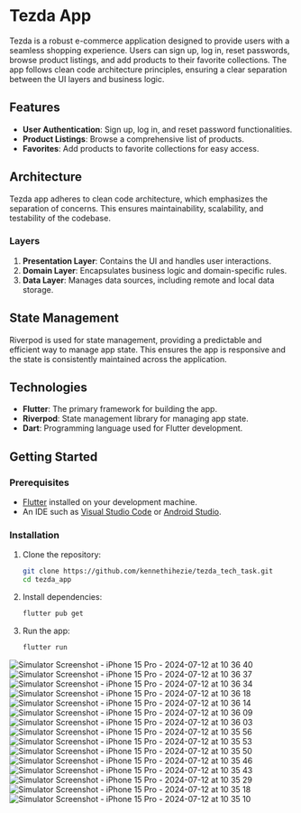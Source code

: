 # Tezda App

Tezda is a robust e-commerce application designed to provide users with a seamless shopping experience. Users can sign up, log in, reset passwords, browse product listings, and add products to their favorite collections. The app follows clean code architecture principles, ensuring a clear separation between the UI layers and business logic.

## Features

- **User Authentication**: Sign up, log in, and reset password functionalities.
- **Product Listings**: Browse a comprehensive list of products.
- **Favorites**: Add products to favorite collections for easy access.

## Architecture

Tezda app adheres to clean code architecture, which emphasizes the separation of concerns. This ensures maintainability, scalability, and testability of the codebase.

### Layers

1. **Presentation Layer**: Contains the UI and handles user interactions.
2. **Domain Layer**: Encapsulates business logic and domain-specific rules.
3. **Data Layer**: Manages data sources, including remote and local data storage.

## State Management

Riverpod is used for state management, providing a predictable and efficient way to manage app state. This ensures the app is responsive and the state is consistently maintained across the application.

## Technologies

- **Flutter**: The primary framework for building the app.
- **Riverpod**: State management library for managing app state.
- **Dart**: Programming language used for Flutter development.

## Getting Started

### Prerequisites

- [Flutter](https://flutter.dev/docs/get-started/install) installed on your development machine.
- An IDE such as [Visual Studio Code](https://code.visualstudio.com/) or [Android Studio](https://developer.android.com/studio).

### Installation

1. Clone the repository:
   ```sh
   git clone https://github.com/kennethihezie/tezda_tech_task.git
   cd tezda_app 
   ```

2. Install dependencies:
   ```sh
   flutter pub get
   ```

3. Run the app:
   ```sh
   flutter run 
   ```

![Simulator Screenshot - iPhone 15 Pro - 2024-07-12 at 10 36 40](https://github.com/user-attachments/assets/7984d799-d2d6-4b82-a99d-f381cd93f18e)
![Simulator Screenshot - iPhone 15 Pro - 2024-07-12 at 10 36 37](https://github.com/user-attachments/assets/54dea270-4841-4d11-8438-bfaa138d43cc)
![Simulator Screenshot - iPhone 15 Pro - 2024-07-12 at 10 36 34](https://github.com/user-attachments/assets/3ba28132-c031-4217-8719-7d6d365d1631)
![Simulator Screenshot - iPhone 15 Pro - 2024-07-12 at 10 36 18](https://github.com/user-attachments/assets/334bce57-7f08-48e5-adb9-fae8fbd1c4a1)
![Simulator Screenshot - iPhone 15 Pro - 2024-07-12 at 10 36 14](https://github.com/user-attachments/assets/da5d5045-3244-4e30-b931-cfb35f7bfd18)
![Simulator Screenshot - iPhone 15 Pro - 2024-07-12 at 10 36 09](https://github.com/user-attachments/assets/10b60b85-42b5-4027-bfe6-577c3cf03614)
![Simulator Screenshot - iPhone 15 Pro - 2024-07-12 at 10 36 03](https://github.com/user-attachments/assets/34af2f09-6ed8-442f-a972-cb74a7f57afd)
![Simulator Screenshot - iPhone 15 Pro - 2024-07-12 at 10 35 56](https://github.com/user-attachments/assets/8c81cf46-95b7-4a04-b299-de2fe2e3bf75)
![Simulator Screenshot - iPhone 15 Pro - 2024-07-12 at 10 35 53](https://github.com/user-attachments/assets/362ab699-0253-4792-a610-dea4bae786a7)
![Simulator Screenshot - iPhone 15 Pro - 2024-07-12 at 10 35 50](https://github.com/user-attachments/assets/d03a6bcb-07bc-4ade-9531-6b81fef1048d)
![Simulator Screenshot - iPhone 15 Pro - 2024-07-12 at 10 35 46](https://github.com/user-attachments/assets/5d746801-54f7-464b-b7ad-d0f8e8259171)
![Simulator Screenshot - iPhone 15 Pro - 2024-07-12 at 10 35 43](https://github.com/user-attachments/assets/9aa478b0-ea42-4b41-b12f-095c2210eda3)
![Simulator Screenshot - iPhone 15 Pro - 2024-07-12 at 10 35 29](https://github.com/user-attachments/assets/141d180a-d71f-4f09-a2f7-25b694ef223d)
![Simulator Screenshot - iPhone 15 Pro - 2024-07-12 at 10 35 18](https://github.com/user-attachments/assets/ccc2a271-b6b6-487b-a9f3-bacf0ea677f4)
![Simulator Screenshot - iPhone 15 Pro - 2024-07-12 at 10 35 10](https://github.com/user-attachments/assets/81d1167e-8c03-4c9e-b7fc-9680fc73798f)

   

